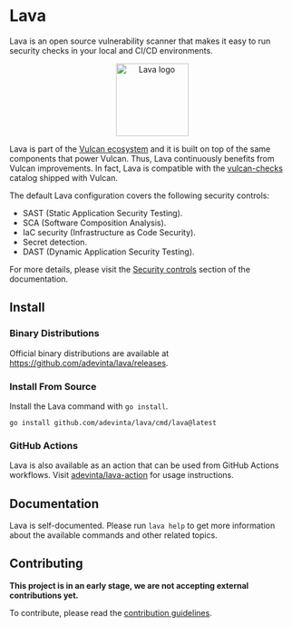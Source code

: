 # Lava

Lava is an open source vulnerability scanner that makes it easy to run
security checks in your local and CI/CD environments.

<p align="center"><img width="128" alt="Lava logo" src="https://github.com/adevinta/lava-resources/releases/download/logo/v0.1.0/lava_512px.png"></p>

Lava is part of the [Vulcan ecosystem][vulcan-docs] and it is built on
top of the same components that power Vulcan.
Thus, Lava continuously benefits from Vulcan improvements.
In fact, Lava is compatible with the [vulcan-checks][vulcan-checks]
catalog shipped with Vulcan.

The default Lava configuration covers the following security controls:
- SAST (Static Application Security Testing).
- SCA (Software Composition Analysis).
- IaC security (Infrastructure as Code Security).
- Secret detection.
- DAST (Dynamic Application Security Testing).


For more details, please visit the [Security controls](controls.md)
section of the documentation.

## Install

### Binary Distributions

Official binary distributions are available at
<https://github.com/adevinta/lava/releases>.

### Install From Source

Install the Lava command with `go install`.

```shell
go install github.com/adevinta/lava/cmd/lava@latest
```

### GitHub Actions

Lava is also available as an action that can be used from GitHub
Actions workflows.
Visit [adevinta/lava-action][lava-action] for usage instructions.

## Documentation

Lava is self-documented.
Please run `lava help` to get more information about the available
commands and other related topics.

## Contributing

**This project is in an early stage, we are not accepting external
contributions yet.**

To contribute, please read the [contribution
guidelines][contributing].


[vulcan-docs]: https://adevinta.github.io/vulcan-docs
[vulcan-checks]: https://github.com/adevinta/vulcan-checks
[lava-action]: https://github.com/adevinta/lava-action
[contributing]: https://github.com/adevinta/lava/blob/main/CONTRIBUTING.md
